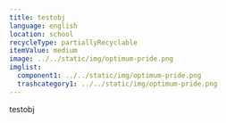 ```yaml
---
title: testobj
language: english
location: school
recycleType: partiallyRecyclable
itemValue: medium
image: ../../static/img/optimum-pride.png
imglist:
  component1: ../../static/img/optimum-pride.png
  trashcategory1: ../../static/img/optimum-pride.png
---
```

testobj